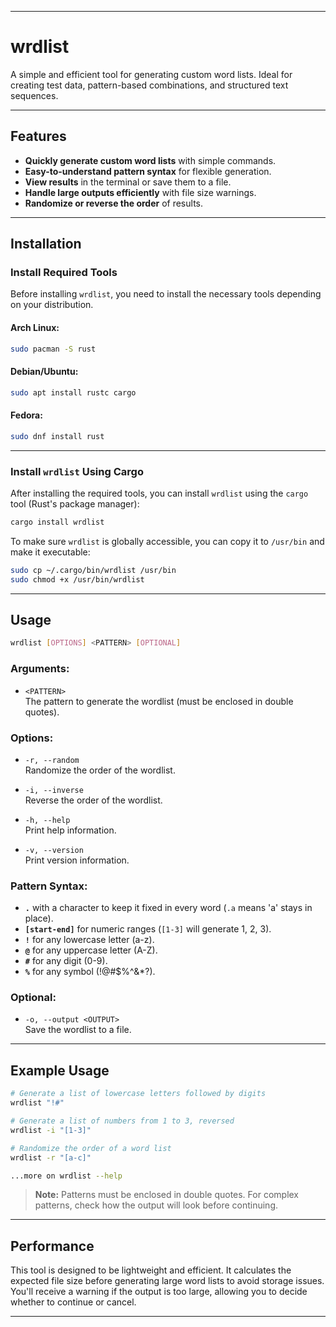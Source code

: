 
---

# **wrdlist**

A simple and efficient tool for generating custom word lists. Ideal for creating test data, pattern-based combinations, and structured text sequences.

---

## **Features**

- **Quickly generate custom word lists** with simple commands.
- **Easy-to-understand pattern syntax** for flexible generation.
- **View results** in the terminal or save them to a file.
- **Handle large outputs efficiently** with file size warnings.
- **Randomize or reverse the order** of results.

---

## **Installation**

### **Install Required Tools**

Before installing `wrdlist`, you need to install the necessary tools depending on your distribution.

#### **Arch Linux:**

```bash
sudo pacman -S rust
```

#### **Debian/Ubuntu:**

```bash
sudo apt install rustc cargo
```

#### **Fedora:**

```bash
sudo dnf install rust
```

---

### **Install `wrdlist` Using Cargo**

After installing the required tools, you can install `wrdlist` using the `cargo` tool (Rust's package manager):

```bash
cargo install wrdlist
```

To make sure `wrdlist` is globally accessible, you can copy it to `/usr/bin` and make it executable:

```bash
sudo cp ~/.cargo/bin/wrdlist /usr/bin
sudo chmod +x /usr/bin/wrdlist
```

---

## **Usage**

```bash
wrdlist [OPTIONS] <PATTERN> [OPTIONAL]
```

### **Arguments:**

- `<PATTERN>`  
    The pattern to generate the wordlist (must be enclosed in double quotes).

### **Options:**

- `-r, --random`  
    Randomize the order of the wordlist.

- `-i, --inverse`  
    Reverse the order of the wordlist.

- `-h, --help`  
    Print help information.

- `-v, --version`  
    Print version information.

### **Pattern Syntax:**

- **`.`** with a character to keep it fixed in every word (`.a` means 'a' stays in place).
- **`[start-end]`** for numeric ranges (`[1-3]` will generate 1, 2, 3).
- **`!`** for any lowercase letter (a-z).
- **`@`** for any uppercase letter (A-Z).
- **`#`** for any digit (0-9).
- **`%`** for any symbol (!@#$%^&*?).

### **Optional:**

- `-o, --output <OUTPUT>`  
    Save the wordlist to a file.

---

## **Example Usage**

```bash
# Generate a list of lowercase letters followed by digits
wrdlist "!#"

# Generate a list of numbers from 1 to 3, reversed
wrdlist -i "[1-3]"

# Randomize the order of a word list
wrdlist -r "[a-c]"

...more on wrdlist --help 
```

> **Note:** Patterns must be enclosed in double quotes. For complex patterns, check how the output will look before continuing.

---

## **Performance**

This tool is designed to be lightweight and efficient. It calculates the expected file size before generating large word lists to avoid storage issues. You'll receive a warning if the output is too large, allowing you to decide whether to continue or cancel.

---
